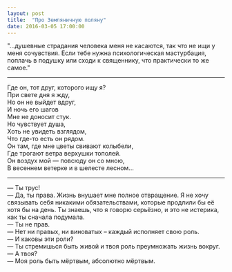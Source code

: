 ```yaml
---
layout: post
title:  "Про Земляничную поляну"
date: 2016-03-05 17:00:00
---
```


"...душевные страдания человека меня не касаются, так что не ищи у меня сочувствия. Если тебе нужна психологическая мастурбация, поплачь в подушку или сходи к священнику, что практически то же самое."

***

Где он, тот друг, которого ищу я?<br/>
При свете дня я жду,<br/>
Но он не выйдет вдруг,<br/>
И ночь его шагов<br/>
Мне не доносит стук.<br/>
Но чувствует душа,<br/>
Хоть не увидеть взглядом,<br/>
Что где-то есть он рядом.<br/>
Он там, где мне цветы свивают колыбели,<br/>
Где трогают ветра верхушки тополей.<br/>
Он воздух мой — повсюду он со мною,<br/>
В весеннем ветерке и в шелесте лесном...<br/>

***

 — Ты трус!<br/>
 — Да, ты права. Жизнь внушает мне полное отвращение. Я не хочу связывать себя никакими обязательствами, которые продлили бы её хотя бы на день. Ты знаешь, что я говорю серьёзно, и это не истерика, как ты сначала подумала.<br/>
 — Ты не прав.<br/>
 — Нет ни правых, ни виноватых – каждый исполняет свою роль.<br/>
 — И каковы эти роли?<br/>
 — Ты стремишься быть живой и твоя роль преумножать жизнь вокруг.<br/>
 — А твоя?<br/>
 — Моя роль быть мёртвым, абсолютно мёртвым.<br/>
